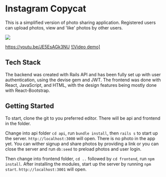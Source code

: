 # Instagram Copycat
This is a simplified version of photo sharing application. Registered users can upload photos, view and 'like' photos by other users. 

![](https://github.com/villysiu/react-instagramCopycat/blob/master/instagram-copycat2.gif)

https://youtu.be/JE5EsAGk3NU
[![Video demo]](https://youtu.be/JE5EsAGk3NU)

## Tech Stack
The backend was created with Rails API and has been fully set up with user authentication, using the devise gem and JWT. The frontend was done with React, JavaScript, and HTML, with the design features being mostly done with React-Bootstrap.

## Getting Started
To start,  clone the git to you preferred editor.
There will be api and frontend in the folder.

Change into api folder `cd api`, run `bundle install`, then `rails s` to start up the server. `http://localhost:3000` will open.
There is no photo in the app yet. You can wither signup and share photos by providing a link or you can close the server and run `db:seed` to preload photos and user login. 

Then change into frontend folder, `cd ..` followed by `cd frontend`, run `npm install`. After installing the modules, start up the server by running `npm start`. `http://localhost:3001` will open.



